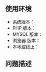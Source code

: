 ## 使用环境
* 系统版本：
* PHP 版本：
* MYSQL 版本：
* 浏览器 版本：
* 本地或线上：

## 问题描述



<!--
【系统版本】
请在config/version.php查看yzncms_version参数
描述你的问题现象，报错**贴截图**粘贴或者贴具体信息，提供**必要的代码段**，感谢！

【必看教程】
开发遇到错误怎么办：https://blog.yzncms.com/shows/19/104.html
伪静态(URL重写)： https://www.kancloud.cn/ken678/yzncms/1003231
虚拟主机不支持绑定public的方法： https://www.kancloud.cn/ken678/yzncms/1003254
-->
